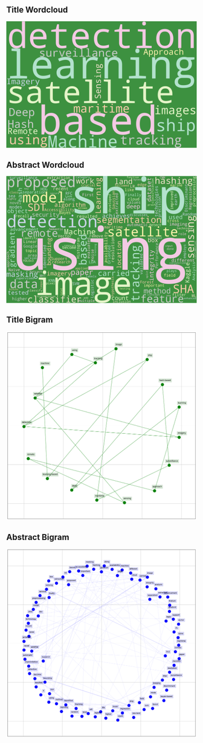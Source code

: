 ## Title Wordcloud
![Word Cloud](title_wordcloud2.png)
## Abstract Wordcloud
![Word Cloud](abstract_wordcloud2.png)

## Title Bigram
![Word Cloud](title_bigram2.png)

## Abstract Bigram
![Word Cloud](abstract_bigram2.png)


